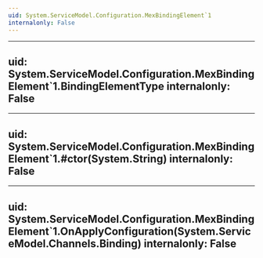 ```yaml
---
uid: System.ServiceModel.Configuration.MexBindingElement`1
internalonly: False
---
```


---
uid: System.ServiceModel.Configuration.MexBindingElement`1.BindingElementType
internalonly: False
---

---
uid: System.ServiceModel.Configuration.MexBindingElement`1.#ctor(System.String)
internalonly: False
---

---
uid: System.ServiceModel.Configuration.MexBindingElement`1.OnApplyConfiguration(System.ServiceModel.Channels.Binding)
internalonly: False
---
